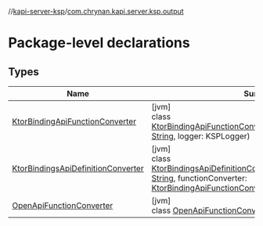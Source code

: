 //[kapi-server-ksp](../../index.md)/[com.chrynan.kapi.server.ksp.output](index.md)

# Package-level declarations

## Types

| Name | Summary |
|---|---|
| [KtorBindingApiFunctionConverter](-ktor-binding-api-function-converter/index.md) | [jvm]<br>class [KtorBindingApiFunctionConverter](-ktor-binding-api-function-converter/index.md)(classPropertyNameApi: [String](https://kotlinlang.org/api/latest/jvm/stdlib/kotlin/-string/index.html), logger: KSPLogger) |
| [KtorBindingsApiDefinitionConverter](-ktor-bindings-api-definition-converter/index.md) | [jvm]<br>class [KtorBindingsApiDefinitionConverter](-ktor-bindings-api-definition-converter/index.md)(classPropertyNameApi: [String](https://kotlinlang.org/api/latest/jvm/stdlib/kotlin/-string/index.html), functionConverter: [KtorBindingApiFunctionConverter](-ktor-binding-api-function-converter/index.md)) |
| [OpenApiFunctionConverter](-open-api-function-converter/index.md) | [jvm]<br>class [OpenApiFunctionConverter](-open-api-function-converter/index.md) |
